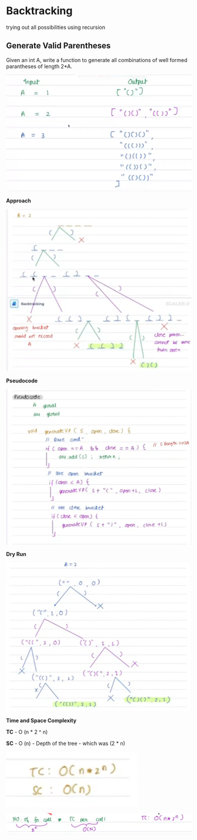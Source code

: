 # Backtracking

trying out all possibilities using recursion

## Generate Valid Parentheses

Given an int A, write a function to generate all combinations of well formed parantheses of length 2*A. 

![1735663556747](image/README/1735663556747.png)

**Approach**

![1735663661062](image/README/1735663661062.png)

**Pseudocode**

![1735663773711](image/README/1735663773711.png)

**Dry Run**

![1735663850893](image/README/1735663850893.png)

**Time and Space Complexity**

**TC** - O (n * 2 ^ n)

**SC** - O (n) - Depth of the tree - which was (2 * n)

![1735664154850](image/README/1735664154850.png)

![1735664185214](image/README/1735664185214.png)
